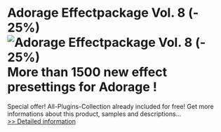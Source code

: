 # Adorage Effectpackage Vol. 8 (- 25%)<br />![Adorage Effectpackage Vol. 8 (- 25%)](https://mycommerce.akamaized.net/api/pimages/P300379986/BIG/300379986.JPG)<br />More than 1500 new effect presettings for Adorage !
Special offer! All-Plugins-Collection already included for free!
 Get more informations about this product, samples and descriptions...<br />[>> Detailed information](https://secure.element5.com/esales/product.html?productid=300379986&affiliateid=200057808)